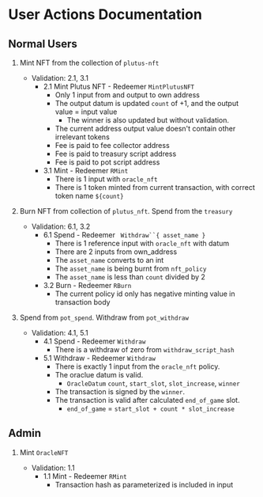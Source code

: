 # User Actions Documentation

## Normal Users

1. Mint NFT from the collection of `plutus-nft`

   - Validation: 2.1, 3.1
     - 2.1 Mint Plutus NFT - Redeemer `MintPlutusNFT`
       - Only 1 input from and output to own address
       - The output datum is updated `count` of +1, and the output value = input value
         - The winner is also updated but without validation.
       - The current address output value doesn't contain other irrelevant tokens
       - Fee is paid to fee collector address
       - Fee is paid to treasury script address
       - Fee is paid to pot script address
     - 3.1 Mint - Redeemer `RMint`
       - There is 1 input with `oracle_nft`
       - There is 1 token minted from current transaction, with correct token name `${count}`

2. Burn NFT from collection of `plutus_nft`. Spend from the `treasury`

   - Validation: 6.1, 3.2
     - 6.1 Spend - Redeemer ` Withdraw``{ asset_name }`
       - There is 1 reference input with `oracle_nft` with datum
       - There are 2 inputs from own_address
       - The `asset_name` converts to an int
       - The `asset_name` is being burnt from `nft_policy`
       - The `asset_name` is less than `count` divided by 2
     - 3.2 Burn - Redeemer `RBurn`
       - The current policy id only has negative minting value in transaction body

3. Spend from `pot_spend`. Withdraw from `pot_withdraw`

   - Validation: 4.1, 5.1
     - 4.1 Spend - Redeemer `Withdraw`
       - There is a withdraw of zero from `withdraw_script_hash`
     - 5.1 Withdraw - Redeemer `Withdraw`
       - There is exactly 1 input from the `oracle_nft` policy.
       - The oraclue datum is valid.
         - `OracleDatum` `count`, `start_slot`, `slot_increase`, `winner`
       - The transaction is signed by the `winner`.
       - The transaction is valid after calculated `end_of_game` slot.
         - `end_of_game` = `start_slot + count * slot_increase`

## Admin

1. Mint `OracleNFT`

   - Validation: 1.1
     - 1.1 Mint - Redeemer `RMint`
       - Transaction hash as parameterized is included in input
